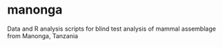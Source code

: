 manonga
=======

Data and R analysis scripts for blind test analysis of mammal assemblage from Manonga, Tanzania

